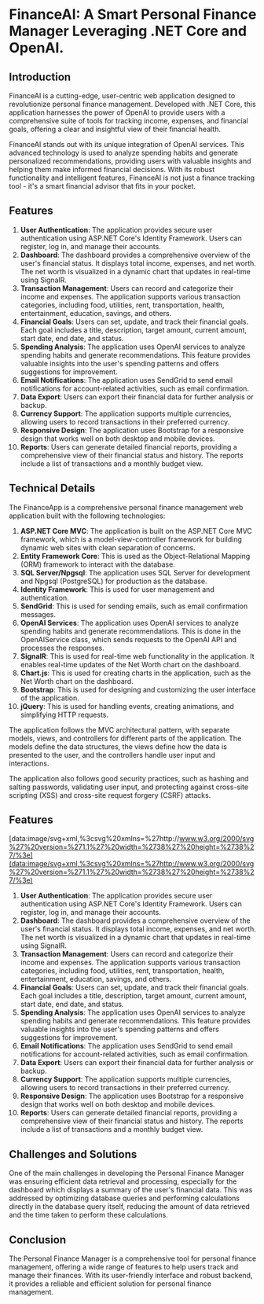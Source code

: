 # FinanceAI: A Smart Personal Finance Manager Leveraging .NET Core and OpenAI.

## **Introduction**

FinanceAI is a cutting-edge, user-centric web application designed to revolutionize personal finance management. Developed with .NET Core, this application harnesses the power of OpenAI to provide users with a comprehensive suite of tools for tracking income, expenses, and financial goals, offering a clear and insightful view of their financial health.

FinanceAI stands out with its unique integration of OpenAI services. This advanced technology is used to analyze spending habits and generate personalized recommendations, providing users with valuable insights and helping them make informed financial decisions. With its robust functionality and intelligent features, FinanceAI is not just a finance tracking tool - it's a smart financial advisor that fits in your pocket.

## **Features**

1. **User Authentication**: The application provides secure user authentication using ASP.NET Core's Identity Framework. Users can register, log in, and manage their accounts.
2. **Dashboard**: The dashboard provides a comprehensive overview of the user's financial status. It displays total income, expenses, and net worth. The net worth is visualized in a dynamic chart that updates in real-time using SignalR.
3. **Transaction Management**: Users can record and categorize their income and expenses. The application supports various transaction categories, including food, utilities, rent, transportation, health, entertainment, education, savings, and others.
4. **Financial Goals**: Users can set, update, and track their financial goals. Each goal includes a title, description, target amount, current amount, start date, end date, and status.
5. **Spending Analysis**: The application uses OpenAI services to analyze spending habits and generate recommendations. This feature provides valuable insights into the user's spending patterns and offers suggestions for improvement.
6. **Email Notifications**: The application uses SendGrid to send email notifications for account-related activities, such as email confirmation.
7. **Data Export**: Users can export their financial data for further analysis or backup.
8. **Currency Support**: The application supports multiple currencies, allowing users to record transactions in their preferred currency.
9. **Responsive Design**: The application uses Bootstrap for a responsive design that works well on both desktop and mobile devices.
10. **Reports**: Users can generate detailed financial reports, providing a comprehensive view of their financial status and history. The reports include a list of transactions and a monthly budget view.

## **Technical Details**

The FinanceApp is a comprehensive personal finance management web application built with the following technologies:

1. **ASP.NET Core MVC**: The application is built on the ASP.NET Core MVC framework, which is a model-view-controller framework for building dynamic web sites with clean separation of concerns.
2. **Entity Framework Core**: This is used as the Object-Relational Mapping (ORM) framework to interact with the database.
3. **SQL Server/Npgsql**: The application uses SQL Server for development and Npgsql (PostgreSQL) for production as the database.
4. **Identity Framework**: This is used for user management and authentication.
5. **SendGrid**: This is used for sending emails, such as email confirmation messages.
6. **OpenAI Services**: The application uses OpenAI services to analyze spending habits and generate recommendations. This is done in the OpenAIService class, which sends requests to the OpenAI API and processes the responses.
7. **SignalR**: This is used for real-time web functionality in the application. It enables real-time updates of the Net Worth chart on the dashboard.
8. **Chart.js**: This is used for creating charts in the application, such as the Net Worth chart on the dashboard.
9. **Bootstrap**: This is used for designing and customizing the user interface of the application.
10. **jQuery**: This is used for handling events, creating animations, and simplifying HTTP requests.

The application follows the MVC architectural pattern, with separate models, views, and controllers for different parts of the application. The models define the data structures, the views define how the data is presented to the user, and the controllers handle user input and interactions.

The application also follows good security practices, such as hashing and salting passwords, validating user input, and protecting against cross-site scripting (XSS) and cross-site request forgery (CSRF) attacks.

## ****Features****

[data:image/svg+xml,%3csvg%20xmlns=%27http://www.w3.org/2000/svg%27%20version=%271.1%27%20width=%2738%27%20height=%2738%27/%3e](data:image/svg+xml,%3csvg%20xmlns=%27http://www.w3.org/2000/svg%27%20version=%271.1%27%20width=%2738%27%20height=%2738%27/%3e)

1. **User Authentication**: The application provides secure user authentication using ASP.NET Core's Identity Framework. Users can register, log in, and manage their accounts.
2. **Dashboard**: The dashboard provides a comprehensive overview of the user's financial status. It displays total income, expenses, and net worth. The net worth is visualized in a dynamic chart that updates in real-time using SignalR.
3. **Transaction Management**: Users can record and categorize their income and expenses. The application supports various transaction categories, including food, utilities, rent, transportation, health, entertainment, education, savings, and others.
4. **Financial Goals**: Users can set, update, and track their financial goals. Each goal includes a title, description, target amount, current amount, start date, end date, and status.
5. **Spending Analysis**: The application uses OpenAI services to analyze spending habits and generate recommendations. This feature provides valuable insights into the user's spending patterns and offers suggestions for improvement.
6. **Email Notifications**: The application uses SendGrid to send email notifications for account-related activities, such as email confirmation.
7. **Data Export**: Users can export their financial data for further analysis or backup.
8. **Currency Support**: The application supports multiple currencies, allowing users to record transactions in their preferred currency.
9. **Responsive Design**: The application uses Bootstrap for a responsive design that works well on both desktop and mobile devices.
10. **Reports**: Users can generate detailed financial reports, providing a comprehensive view of their financial status and history. The reports include a list of transactions and a monthly budget view.

## **Challenges and Solutions**

One of the main challenges in developing the Personal Finance Manager was ensuring efficient data retrieval and processing, especially for the dashboard which displays a summary of the user's financial data. This was addressed by optimizing database queries and performing calculations directly in the database query itself, reducing the amount of data retrieved and the time taken to perform these calculations.

## **Conclusion**

The Personal Finance Manager is a comprehensive tool for personal finance management, offering a wide range of features to help users track and manage their finances. With its user-friendly interface and robust backend, it provides a reliable and efficient solution for personal finance management.

##
